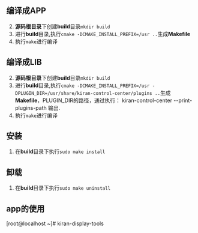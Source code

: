 ## 编译成APP
2. **源码根目录**下创建**build**目录`mkdir build`
3. 进行**build**目录,执行`cmake -DCMAKE_INSTALL_PREFIX=/usr ..`生成**Makefile**
4. 执行`make`进行编译

## 编译成LIB
2. **源码根目录**下创建**build**目录`mkdir build`
3. 进行**build**目录,执行`cmake -DCMAKE_INSTALL_PREFIX=/usr -DPLUGIN_DIR=/usr/share/kiran-control-center/plugins ..`生成**Makefile**，PLUGIN_DIR的路径，通过执行： kiran-control-center --print-plugins-path 输出.
4. 执行`make`进行编译

## 安装
1. 在**build**目录下执行`sudo make install`

## 卸载
1. 在**build**目录下执行`sudo make uninstall`

## app的使用
[root@localhost ~]# kiran-display-tools
